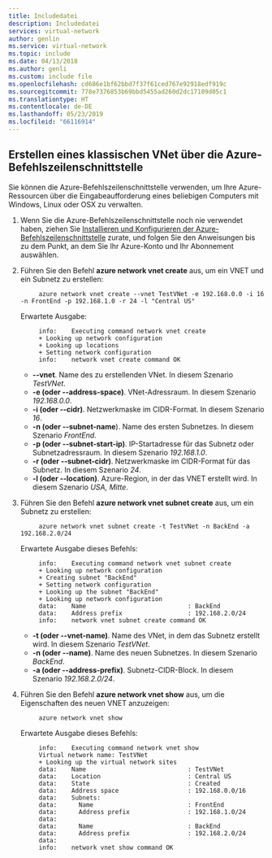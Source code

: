```yaml
---
title: Includedatei
description: Includedatei
services: virtual-network
author: genlin
ms.service: virtual-network
ms.topic: include
ms.date: 04/13/2018
ms.author: genli
ms.custom: include file
ms.openlocfilehash: cd686e1bf62bbd7f37f61ced767e92918edf919c
ms.sourcegitcommit: 778e7376853b69bbd5455ad260d2dc17109d05c1
ms.translationtype: HT
ms.contentlocale: de-DE
ms.lasthandoff: 05/23/2019
ms.locfileid: "66116914"
---
```

## <a name="how-to-create-a-classic-vnet-using-azure-cli"></a>Erstellen eines klassischen VNet über die Azure-Befehlszeilenschnittstelle
Sie können die Azure-Befehlszeilenschnittstelle verwenden, um Ihre Azure-Ressourcen über die Eingabeaufforderung eines beliebigen Computers mit Windows, Linux oder OSX zu verwalten.

1. Wenn Sie die Azure-Befehlszeilenschnittstelle noch nie verwendet haben, ziehen Sie [Installieren und Konfigurieren der Azure-Befehlszeilenschnittstelle](../articles/cli-install-nodejs.md) zurate, und folgen Sie den Anweisungen bis zu dem Punkt, an dem Sie Ihr Azure-Konto und Ihr Abonnement auswählen.
2. Führen Sie den Befehl **azure network vnet create** aus, um ein VNET und ein Subnetz zu erstellen:
   
            azure network vnet create --vnet TestVNet -e 192.168.0.0 -i 16 -n FrontEnd -p 192.168.1.0 -r 24 -l "Central US"
   
    Erwartete Ausgabe:
   
            info:    Executing command network vnet create
            + Looking up network configuration
            + Looking up locations
            + Setting network configuration
            info:    network vnet create command OK
   
   * **--vnet**. Name des zu erstellenden VNet. In diesem Szenario *TestVNet*.
   * **-e (oder --address-space)**. VNet-Adressraum. In diesem Szenario *192.168.0.0*.
   * **-i (oder --cidr)**. Netzwerkmaske im CIDR-Format. In diesem Szenario *16*.
   * **-n (oder --subnet-name**). Name des ersten Subnetzes. In diesem Szenario *FrontEnd*.
   * **-p (oder --subnet-start-ip)**. IP-Startadresse für das Subnetz oder Subnetzadressraum. In diesem Szenario *192.168.1.0*.
   * **-r (oder --subnet-cidr)**. Netzwerkmaske im CIDR-Format für das Subnetz. In diesem Szenario *24*.
   * **-l (oder --location)**. Azure-Region, in der das VNET erstellt wird. In diesem Szenario *USA, Mitte*.
3. Führen Sie den Befehl **azure network vnet subnet create** aus, um ein Subnetz zu erstellen:
   
            azure network vnet subnet create -t TestVNet -n BackEnd -a 192.168.2.0/24
   
    Erwartete Ausgabe dieses Befehls:
   
            info:    Executing command network vnet subnet create
            + Looking up network configuration
            + Creating subnet "BackEnd"
            + Setting network configuration
            + Looking up the subnet "BackEnd"
            + Looking up network configuration
            data:    Name                            : BackEnd
            data:    Address prefix                  : 192.168.2.0/24
            info:    network vnet subnet create command OK
   
   * **-t (oder --vnet-name)**. Name des VNet, in dem das Subnetz erstellt wird. In diesem Szenario *TestVNet*.
   * **-n (oder --name)**. Name des neuen Subnetzes. In diesem Szenario *BackEnd*.
   * **-a (oder --address-prefix)**. Subnetz-CIDR-Block. In diesem Szenario *192.168.2.0/24*.
4. Führen Sie den Befehl **azure network vnet show** aus, um die Eigenschaften des neuen VNET anzuzeigen:
   
            azure network vnet show
   
    Erwartete Ausgabe dieses Befehls:
   
            info:    Executing command network vnet show
            Virtual network name: TestVNet
            + Looking up the virtual network sites
            data:    Name                            : TestVNet
            data:    Location                        : Central US
            data:    State                           : Created
            data:    Address space                   : 192.168.0.0/16
            data:    Subnets:
            data:      Name                          : FrontEnd
            data:      Address prefix                : 192.168.1.0/24
            data:
            data:      Name                          : BackEnd
            data:      Address prefix                : 192.168.2.0/24
            data:
            info:    network vnet show command OK

